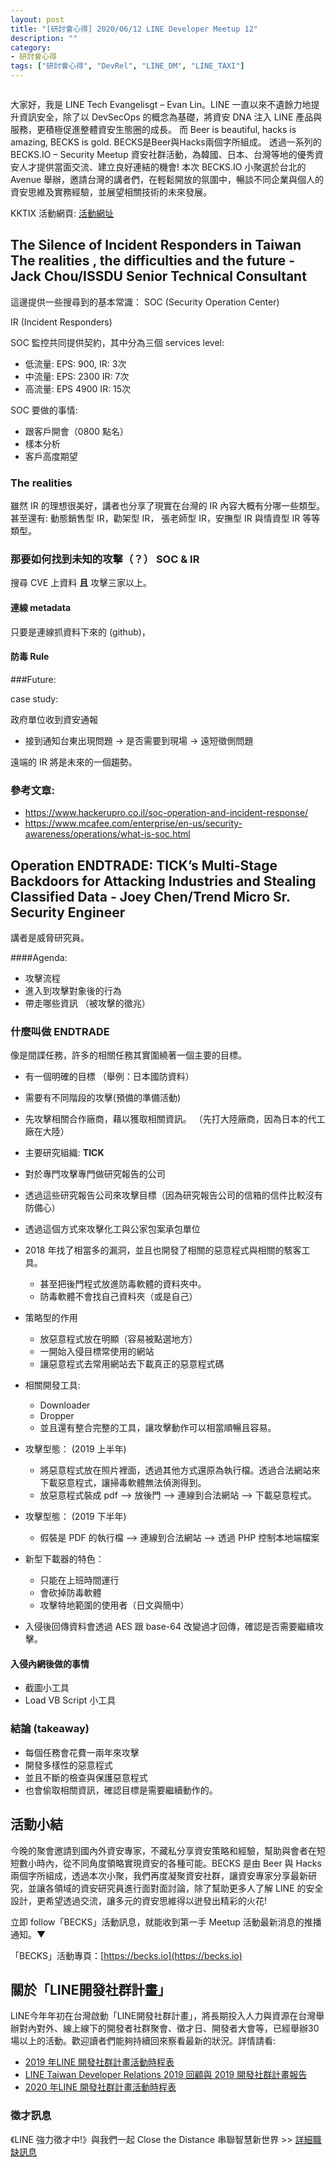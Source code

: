 ```yaml
---
layout: post
title: "[研討會心得] 2020/06/12 LINE Developer Meetup 12"
description: ""
category: 
- 研討會心得
tags: ["研討會心得", "DevRel", "LINE_DM", "LINE_TAXI"]
---
```




![]()

大家好，我是 LINE Tech Evangelisgt – Evan Lin。LINE 一直以來不遺餘力地提升資訊安全，除了以 DevSecOps 的概念為基礎，將資安 DNA 注入 LINE 產品與服務，更積極促進整體資安生態圈的成長。 而 Beer is beautiful, hacks is amazing, BECKS is gold. BECKS是Beer與Hacks兩個字所組成。 透過一系列的 BECKS.IO – Security Meetup 資安社群活動，為韓國、日本、台灣等地的優秀資安人才提供當面交流、建立良好連結的機會!   本次 BECKS.IO 小聚選於台北的 Avenue 舉辦，邀請台灣的講者們，在輕鬆開放的氛圍中，暢談不同企業與個人的資安思維及實務經驗，並展望相關技術的未來發展。

KKTIX 活動網頁:  [活動網址](https://becks.kktix.cc/events/twbecks6)﻿



## **The Silence of Incident Responders in Taiwan The realities , the difficulties and the future - Jack Chou/ISSDU Senior Technical Consultant**

這邊提供一些搜尋到的基本常識：  SOC (Security Operation Center) 

IR (Incident Responders)

SOC 監控共同提供契約，其中分為三個 services level:

- 低流量: EPS: 900, IR: 3次
- 中流量: EPS: 2300 IR: 7次
- 高流量: EPS 4900 IR: 15次

SOC 要做的事情:

- 跟客戶開會（0800 點名）
- 樣本分析
- 客戶高度期望



### The realities

 雖然 IR 的理想很美好，講者也分享了現實在台灣的 IR 內容大概有分哪一些類型。 甚至還有: 動態銷售型 IR，勸架型 IR， 張老師型 IR，安撫型 IR 與情資型 IR 等等類型。

### 那要如何找到未知的攻擊（？）  SOC & IR

搜尋 CVE 上資料 **且** 攻擊三家以上。

#### 連線 metadata

只要是連線抓資料下來的 (github)，

#### 防毒 Rule



###Future:

case study:

政府單位收到資安通報

- 接到通知台東出現問題  ->  是否需要到現場 -> 遠短徵側問題 

遠端的 IR 將是未來的一個趨勢。

### 參考文章:

- https://www.hackerupro.co.il/soc-operation-and-incident-response/
- https://www.mcafee.com/enterprise/en-us/security-awareness/operations/what-is-soc.html




## **Operation ENDTRADE: TICK’s Multi-Stage Backdoors for Attacking Industries and Stealing Classified Data - Joey Chen/Trend Micro Sr. Security Engineer**

講者是威脅研究員。

####Agenda:

- 攻擊流程
- 進入到攻擊對象後的行為
- 帶走哪些資訊 （被攻擊的徵兆）



### 什麼叫做 ENDTRADE 

像是間諜任務，許多的相關任務其實圍繞著一個主要的目標。

- 有一個明確的目標 （舉例：日本國防資料）
- 需要有不同階段的攻擊(預備的準備活動)
- 先攻擊相關合作廠商，藉以獲取相關資訊。 （先打大陸廠商，因為日本的代工廠在大陸）
- 主要研究組織: **TICK** 
- 對於專門攻擊專門做研究報告的公司
- 透過這些研究報告公司來攻擊目標（因為研究報告公司的信箱的信件比較沒有防備心）
- 透過這個方式來攻擊化工與公家包案承包單位
- 2018 年找了相當多的漏洞，並且也開發了相關的惡意程式與相關的駭客工具。

  - 甚至把後門程式放進防毒軟體的資料夾中。
  - 防毒軟體不會找自己資料夾（或是自己）
- 策略型的作用

  - 放惡意程式放在明顯（容易被點選地方）
  - 一開始入侵目標常使用的網站
  - 讓惡意程式去常用網站去下載真正的惡意程式碼
- 相關開發工具:
  - Downloader
  - Dropper
  - 並且還有整合完整的工具，讓攻擊動作可以相當順暢且容易。
- 攻擊型態： (2019 上半年)
  - 將惡意程式放在照片裡面，透過其他方式還原為執行檔。透過合法網站來下載惡意程式，讓掃毒軟體無法偵測得到。
  - 放惡意程式裝成 pdf --> 放後門 --> 連線到合法網站 --> 下載惡意程式。
- 攻擊型態： (2019 下半年)
  - 假裝是 PDF 的執行檔 --> 連線到合法網站 --> 透過 PHP 控制本地端檔案
- 新型下載器的特色：
  - 只能在上班時間運行
  - 會砍掉防毒軟體
  - 攻擊特地範圍的使用者（日文與簡中）
- 入侵後回傳資料會透過 AES 跟 base-64 改變過才回傳，確認是否需要繼續攻擊。



#### 入侵內網後做的事情

- 截圖小工具
- Load VB Script 小工具 

### 結論 (takeaway)

- 每個任務會花費一兩年來攻擊
- 開發多樣性的惡意程式
- 並且不斷的檢查與保護惡意程式
- 也會偷取相關資訊，確認目標是需要繼續動作的。






## 活動小結

今晚的聚會邀請到國內外資安專家，不藏私分享資安策略和經驗，幫助與會者在短短數小時內，從不同角度領略實現資安的各種可能。BECKS 是由 Beer 與 Hacks 兩個字所組成，透過本次小聚，我們再度凝聚資安社群，讓資安專家分享最新研究，並讓各領域的資安研究員進行面對面討論，除了幫助更多人了解 LINE 的安全設計，更希望透過交流，讓多元的資安思維得以迸發出精彩的火花!

立即 follow「BECKS」活動訊息，就能收到第一手 Meetup 活動最新消息的推播通知。▼

「BECKS」活動專頁：[https://becks.io](https://becks.io)

## 關於「LINE開發社群計畫」

LINE今年年初在台灣啟動「LINE開發社群計畫」，將長期投入人力與資源在台灣舉辦對內對外、線上線下的開發者社群聚會、徵才日、開發者大會等，已經舉辦30場以上的活動。歡迎讀者們能夠持續回來察看最新的狀況。詳情請看:

- [2019 年LINE 開發社群計畫活動時程表](https://engineering.linecorp.com/zh-hant/blog/line-taiwan-developer-relations-2019-plan/)
- [LINE Taiwan Developer Relations 2019 回顧與 2019 開發社群計畫報告](https://engineering.linecorp.com/zh-hant/blog/line-taiwan-developer-relations-2019/)
- [2020 年LINE 開發社群計畫活動時程表](https://engineering.linecorp.com/zh-hant/blog/2020-line-tw-devrel/)

### 徵才訊息
《LINE 強力徵才中!》與我們一起 Close the Distance 串聯智慧新世界 >> [詳細職缺訊息](https://career.linecorp.com/linecorp/career/list?classId=&locationCd=TW)

